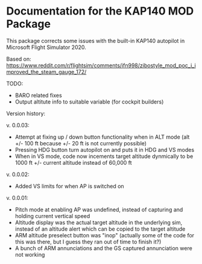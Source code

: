 # Documentation for the KAP140 MOD Package

This package corrects some issues with the built-in KAP140 autopilot in Microsoft Flight Simulator 2020.

Based on:
https://www.reddit.com/r/flightsim/comments/ifn998/zibostyle_mod_poc_i_improved_the_steam_gauge_172/

TODO:
- BARO related fixes
- Output altitute info to suitable variable (for cockpit builders) 

Version history:

v. 0.0.03:

- Attempt at fixing up / down button functionality when in ALT mode (alt +/- 100 ft because +/- 20 ft is not currently possible)
- Pressing HDG button turn autopilot on and puts it in HDG and VS modes
- When in VS mode, code now incements target altitude dynmically to be 1000 ft +/- current altitude instead of 60,000 ft
 
v. 0.0.02:

- Added VS limits for when AP is switched on

v. 0.0.01:

- Pitch mode at enabling AP was undefined, instead of capturing and holding current vertical speed
- Altitude display was the actual target altitude in the underlying sim, instead of an altitude alert which can be copied to the target altitude
- ARM altitude preselect button was "inop" (actually some of the code for this was there, but I guess they ran out of time to finish it?)
- A bunch of ARM annunciations and the GS captured annunciation were not working
